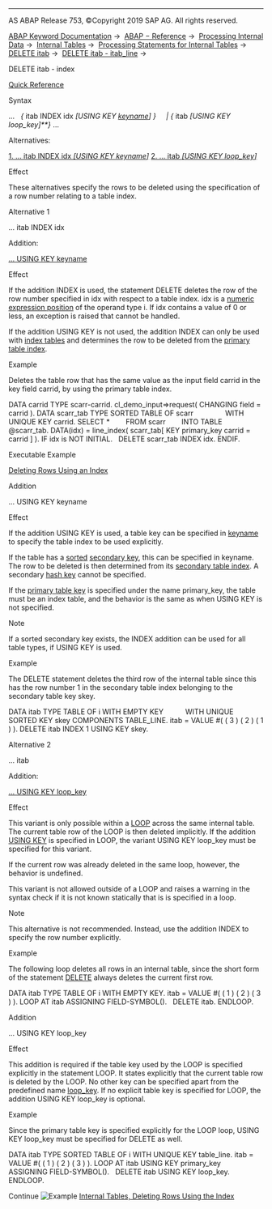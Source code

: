   

* * *

AS ABAP Release 753, ©Copyright 2019 SAP AG. All rights reserved.

[ABAP Keyword Documentation](https://help.sap.com/doc/abapdocu_753_index_htm/7.53/en-US/abenabap.htm) →  [ABAP − Reference](https://help.sap.com/doc/abapdocu_753_index_htm/7.53/en-US/abenabap_reference.htm) →  [Processing Internal Data](https://help.sap.com/doc/abapdocu_753_index_htm/7.53/en-US/abenabap_data_working.htm) →  [Internal Tables](https://help.sap.com/doc/abapdocu_753_index_htm/7.53/en-US/abenitab.htm) →  [Processing Statements for Internal Tables](https://help.sap.com/doc/abapdocu_753_index_htm/7.53/en-US/abentable_processing_statements.htm) →  [DELETE itab](https://help.sap.com/doc/abapdocu_753_index_htm/7.53/en-US/abapdelete_itab.htm) →  [DELETE itab - itab\_line](https://help.sap.com/doc/abapdocu_753_index_htm/7.53/en-US/abapdelete_itab_line.htm) → 

DELETE itab - index

[Quick Reference](https://help.sap.com/doc/abapdocu_753_index_htm/7.53/en-US/abapdelete_itab_shortref.htm)

Syntax

...   *{* itab INDEX idx *\[*USING KEY [keyname](https://help.sap.com/doc/abapdocu_753_index_htm/7.53/en-US/abenkeyname.htm)*\]* *}*
    *|* *{* itab *\[*USING KEY loop\_key*\]**}* ...

Alternatives:

[1\. ... itab INDEX idx *\[*USING KEY keyname*\]*](#!ABAP_ALTERNATIVE_1@1@)
[2\. ... itab *\[*USING KEY loop\_key*\]*](#!ABAP_ALTERNATIVE_2@2@)

Effect

These alternatives specify the rows to be deleted using the specification of a row number relating to a table index.

Alternative 1

... itab INDEX idx

Addition:

[... USING KEY keyname](#!ABAP_ONE_ADD@1@)

Effect

If the addition INDEX is used, the statement DELETE deletes the row of the row number specified in idx with respect to a table index. idx is a [numeric expression position](https://help.sap.com/doc/abapdocu_753_index_htm/7.53/en-US/abennumerical_expr_position_glosry.htm "Glossary Entry") of the operand type i. If idx contains a value of 0 or less, an exception is raised that cannot be handled.

If the addition USING KEY is not used, the addition INDEX can only be used with [index tables](https://help.sap.com/doc/abapdocu_753_index_htm/7.53/en-US/abenindex_table_glosry.htm "Glossary Entry") and determines the row to be deleted from the [primary table index](https://help.sap.com/doc/abapdocu_753_index_htm/7.53/en-US/abenprimary_table_index_glosry.htm "Glossary Entry").

Example

Deletes the table row that has the same value as the input field carrid in the key field carrid, by using the primary table index.

DATA carrid TYPE scarr-carrid.
cl\_demo\_input=>request( CHANGING field = carrid ).
DATA scarr\_tab TYPE SORTED TABLE OF scarr
               WITH UNIQUE KEY carrid.
SELECT \*
       FROM scarr
       INTO TABLE @scarr\_tab.
DATA(idx) = line\_index( scarr\_tab\[ KEY primary\_key carrid = carrid \] ).
IF idx is NOT INITIAL.
  DELETE scarr\_tab INDEX idx.
ENDIF.

Executable Example

[Deleting Rows Using an Index](https://help.sap.com/doc/abapdocu_753_index_htm/7.53/en-US/abendelete_line_idx_abexa.htm)

Addition

... USING KEY keyname

Effect

If the addition USING KEY is used, a table key can be specified in [keyname](https://help.sap.com/doc/abapdocu_753_index_htm/7.53/en-US/abenkeyname.htm) to specify the table index to be used explicitly.

If the table has a [sorted](https://help.sap.com/doc/abapdocu_753_index_htm/7.53/en-US/abensorted_key_glosry.htm "Glossary Entry") [secondary key](https://help.sap.com/doc/abapdocu_753_index_htm/7.53/en-US/abensecondary_table_key_glosry.htm "Glossary Entry"), this can be specified in keyname. The row to be deleted is then determined from its [secondary table index](https://help.sap.com/doc/abapdocu_753_index_htm/7.53/en-US/abensecondary_table_index_glosry.htm "Glossary Entry"). A secondary [hash key](https://help.sap.com/doc/abapdocu_753_index_htm/7.53/en-US/abenhash_key_glosry.htm "Glossary Entry") cannot be specified.

If the [primary table key](https://help.sap.com/doc/abapdocu_753_index_htm/7.53/en-US/abenprimary_table_key_glosry.htm "Glossary Entry") is specified under the name primary\_key, the table must be an index table, and the behavior is the same as when USING KEY is not specified.

Note

If a sorted secondary key exists, the INDEX addition can be used for all table types, if USING KEY is used.

Example

The DELETE statement deletes the third row of the internal table since this has the row number 1 in the secondary table index belonging to the secondary table key skey.

DATA itab TYPE TABLE OF i WITH EMPTY KEY
          WITH UNIQUE SORTED KEY skey COMPONENTS TABLE\_LINE.
itab = VALUE #( ( 3 ) ( 2 ) ( 1 ) ).
DELETE itab INDEX 1 USING KEY skey.

Alternative 2

... itab

Addition:

[... USING KEY loop\_key](#!ABAP_ONE_ADD@2@)

Effect

This variant is only possible within a [LOOP](https://help.sap.com/doc/abapdocu_753_index_htm/7.53/en-US/abaploop_at_itab.htm) across the same internal table. The current table row of the LOOP is then deleted implicitly. If the addition [USING KEY](https://help.sap.com/doc/abapdocu_753_index_htm/7.53/en-US/abaploop_at_itab_cond.htm) is specified in LOOP, the variant USING KEY loop\_key must be specified for this variant.

If the current row was already deleted in the same loop, however, the behavior is undefined.

This variant is not allowed outside of a LOOP and raises a warning in the syntax check if it is not known statically that is is specified in a loop.

Note

This alternative is not recommended. Instead, use the addition INDEX to specify the row number explicitly.

Example

The following loop deletes all rows in an internal table, since the short form of the statement [DELETE](https://help.sap.com/doc/abapdocu_753_index_htm/7.53/en-US/abapdelete_itab.htm) always deletes the current first row.

DATA itab TYPE TABLE OF i WITH EMPTY KEY.
itab = VALUE #( ( 1 ) ( 2 ) ( 3 ) ).
LOOP AT itab ASSIGNING FIELD-SYMBOL(<fs>).
  DELETE itab.
ENDLOOP.

Addition

... USING KEY loop\_key

Effect

This addition is required if the table key used by the LOOP is specified explicitly in the statement LOOP. It states explicitly that the current table row is deleted by the LOOP. No other key can be specified apart from the predefined name [loop\_key](https://help.sap.com/doc/abapdocu_753_index_htm/7.53/en-US/abaploop_at_itab_cond.htm). If no explicit table key is specified for LOOP, the addition USING KEY loop\_key is optional.

Example

Since the primary table key is specified explicitly for the LOOP loop, USING KEY loop\_key must be specified for DELETE as well.

DATA itab TYPE SORTED TABLE OF i WITH UNIQUE KEY table\_line.
itab = VALUE #( ( 1 ) ( 2 ) ( 3 ) ).
LOOP AT itab USING KEY primary\_key
             ASSIGNING FIELD-SYMBOL(<fs>).
  DELETE itab USING KEY loop\_key.
ENDLOOP.

Continue
![Example](exa.gif "Example") [Internal Tables, Deleting Rows Using the Index](https://help.sap.com/doc/abapdocu_753_index_htm/7.53/en-US/abendelete_line_idx_abexa.htm)